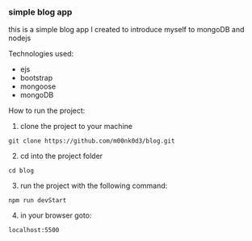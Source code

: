 ### simple blog app
this is a simple blog app I created to introduce myself to mongoDB and nodejs

Technologies used:
+ ejs
+ bootstrap
+ mongoose
+ mongoDB

How to run the project:
1. clone the project to your machine
```
git clone https://github.com/m00nk0d3/blog.git
```
2. cd into the project folder
```
cd blog
```
3. run the project with the following command:
```
npm run devStart
```
4. in your browser goto:
```
localhost:5500
```
